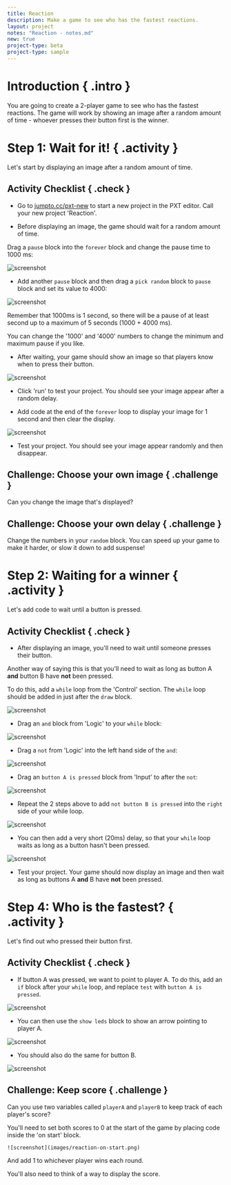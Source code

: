 ```yaml
---
title: Reaction
description: Make a game to see who has the fastest reactions.
layout: project
notes: "Reaction - notes.md"
new: true
project-type: beta
project-type: sample
---
```


# Introduction { .intro }

You are going to create a 2-player game to see who has the fastest reactions. The game will work by showing an image after a random amount of time - whoever presses their button first is the winner.

# Step 1: Wait for it! { .activity }

Let's start by displaying an image after a random amount of time.

## Activity Checklist { .check }

+ Go to <a href="http://jumpto.cc/pxt-new" target="_blank">jumpto.cc/pxt-new</a> to start a new project in the PXT editor. Call your new project 'Reaction'. 

+ Before displaying an image, the game should wait for a random amount of time.

Drag a `pause` block into the `forever` block and change the pause time to 1000 ms:

![screenshot](images/reaction-pause.png)

+ Add another `pause` block and then drag a `pick random` block to `pause` block and set its value to 4000:

![screenshot](images/reaction-pause-random.png)

Remember that 1000ms is 1 second, so there will be a pause of at least second up to a maximum of 5 seconds (1000 + 4000 ms).

You can change the '1000' and '4000' numbers to change the minimum and maximum pause if you like. 

+ After waiting, your game should show an image so that players know when to press their button.

![screenshot](images/reaction-image.png)

+ Click 'run' to test your project. You should see your image appear after a random delay.

+ Add code at the end of the `forever` loop to display your image for 1 second and then clear the display.

![screenshot](images/reaction-clear.png)

+ Test your project. You should see your image appear randomly and then disappear.

## Challenge: Choose your own image { .challenge }
Can you change the image that's displayed?

## Challenge: Choose your own delay { .challenge }
Change the numbers in your `random` block. You can speed up your game to make it harder, or slow it down to add suspense!

# Step 2: Waiting for a winner { .activity }

Let's add code to wait until a button is pressed.

## Activity Checklist { .check }

+ After displaying an image, you'll need to wait until someone presses their button.

Another way of saying this is that you'll need to wait as long as button A __and__ button B have __not__ been pressed.

To do this, add a `while` loop from the 'Control' section. The `while` loop should be added in just after the `draw` block.

![screenshot](images/reaction-while.png)

+ Drag an `and` block from 'Logic' to your `while` block:

![screenshot](images/reaction-and.png)

+ Drag a `not` from 'Logic' into the left hand side of the `and`:

![screenshot](images/reaction-not.png)

+ Drag an `button A is pressed` block from 'Input' to after the `not`:

![screenshot](images/reaction-button-a.png)

+ Repeat the 2 steps above to add `not button B is pressed` into the `right` side of your while loop.

![screenshot](images/reaction-button-b.png)

+ You can then add a very short (20ms) delay, so that your `while` loop waits as long as a button hasn't been pressed.

![screenshot](images/reaction-delay.png)

+ Test your project. Your game should now display an image and then wait as long as buttons A __and__ B have __not__ been pressed.

# Step 4: Who is the fastest? { .activity }

Let's find out who pressed their button first.

## Activity Checklist { .check }

+ If button A was pressed, we want to point to player A. To do this, add an `if` block after your `while` loop, and replace `test` with `button A is pressed`.

![screenshot](images/reaction-if-a.png)

+ You can then use the `show leds` block to show an arrow pointing to player A.

![screenshot](images/reaction-if-a-show.png)

+ You should also do the same for button B.

![screenshot](images/reaction-if-b-show.png)

## Challenge: Keep score { .challenge }
Can you use two variables called `playerA` and `playerB` to keep track of each player's score?

You'll need to set both scores to 0 at the start of the game by placing code inside the 'on start' block.

    ![screenshot](images/reaction-on-start.png)

And add 1 to whichever player wins each round.

You'll also need to think of a way to display the score. 

